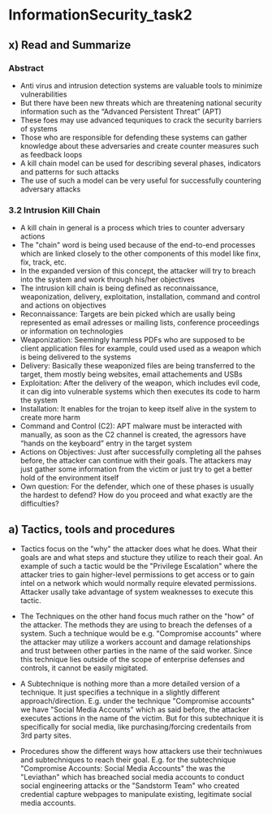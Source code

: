 # InformationSecurity_task2

## x) Read and Summarize

### Abstract

- Anti virus and intrusion detection systems are valuable tools to minimize vulnerabilities
- But there have been new threats which are threatening national security information such as the “Advanced Persistent Threat” (APT)
- These foes may use advanced tequniques to crack the security barriers of systems
- Those who are responsible for defending these systems can gather knowledge about these adversaries and create counter measures such as feedback loops
- A kill chain model can be used for describing several phases, indicators and patterns for such attacks
- The use of such a model can be very useful for successfully countering adversary attacks

### 3.2 Intrusion Kill Chain

- A kill chain in general is a process which tries to counter adversary actions
- The "chain" word is being used because of the end-to-end processes which are linked closely to the other components of this model like finx, fix, track, etc.
- In the expanded version of this concept, the attacker will try to breach into the system and work through his/her objectives
- The intrusion kill chain is being defined as reconnaissance, weaponization, delivery, exploitation, installation, command and control and actions on objectives
- Reconnaissance: Targets are bein picked which are usally being represented as email adresses or mailing lists, conference proceedings or information on technologies
- Weaponization: Seemingly harmless PDFs who are supposed to be client application files for example, could used used as a weapon which is being delivered to the systems
- Delivery: Basically these weaponized files are being transferred to the target, them mostly being websites, email attachements and USBs
- Exploitation: After the delivery of the weapon, which includes evil code, it can dig into vulnerable systems which then executes its code to harm the system
-  Installation: It enables for the trojan to keep itself alive in the system to create more harm
-  Command and Control (C2): APT malware must be interacted with manually, as soon as the C2 channel is created, the agressors have “hands on the keyboard” entry in the target system
-  Actions on Objectives: Just after successfully completing all the pahses before, the attacker can continue with their goals. The attackers may just gather some information from the victim or just try to get a better hold of the environment itself
- Own question: For the defender, which one of these phases is usually the hardest to defend? How do you proceed and what exactly are the difficulties?

## a) Tactics, tools and procedures

- Tactics focus on the "why" the attacker does what he does. What their goals are and what steps and stucture they utilize to reach their goal. An example of such a tactic would be the "Privilege Escalation" where the attacker tries to gain higher-level permissions to get access or to gain intel on a network which would normally require elevated permissions. Attacker usally take advantage of system weaknesses to execute this tactic.

- The Techniques on the other hand focus much rather on the "how" of the attacker. The methods they are using to breach the defenses of a system. Such a technique would be e.g. "Compromise accounts" where the attacker may utilize a workers account and damage relationships and trust between other parties in the name of the said worker. Since this technique lies outside of the scope of enterprise defenses and controls, it cannot be easily migitated.

- A Subtechnique is nothing more than a more detailed version of a technique. It just specifies a technique in a slightly different approach/direction. E.g. under the technique "Compromise accounts" we have "Social Media Accounts" which as said before, the attacker executes actions in the name of the victim. But for this subtechnique it is specifically for social media, like purchasing/forcing credentails from 3rd party sites.

- Procedures show  the different ways how attackers use their techniwues and subtechniques to reach their goal. E.g. for the subtechnique "Compromise Accounts: Social Media Accounts" the was the "Leviathan" which has breached social media accounts to conduct social engineering attacks or the "Sandstorm Team" who created credential capture webpages to manipulate existing, legitimate social media accounts.
